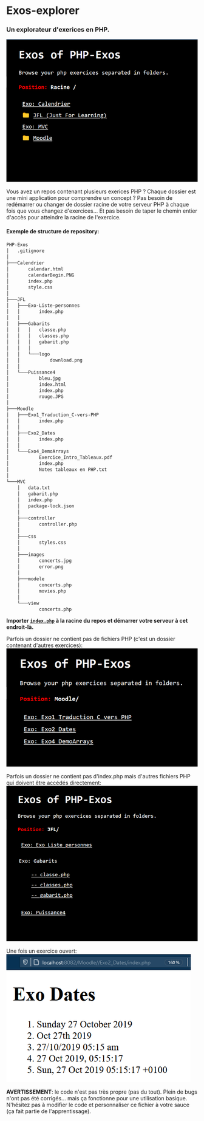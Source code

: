 # Exos-explorer
### Un explorateur d'exerices en PHP.

![main](img-readme/main.png)

Vous avez un repos contenant plusieurs exerices PHP ? Chaque dossier est une mini application pour comprendre un concept ? Pas besoin de redémarrer ou changer de dossier racine de votre serveur PHP à chaque fois que vous changez d'exercices... Et pas besoin de taper le chemin entier d'accès pour atteindre la racine de l'exercice.

#### Exemple de structure de repository:

    PHP-Exos
    │   .gitignore
    │
    ├───Calendrier
    │       calendar.html
    │       calendarBegin.PNG
    │       index.php
    │       style.css
    │
    ├───JFL
    │   ├───Exo-Liste-personnes
    │   │       index.php
    │   │
    │   ├───Gabarits
    │   │   │   classe.php
    │   │   │   classes.php
    │   │   │   gabarit.php
    │   │   │
    │   │   └───logo
    │   │           download.png
    │   │
    │   └───Puissance4
    │           bleu.jpg
    │           index.html
    │           index.php
    │           rouge.JPG
    │
    ├───Moodle
    │   ├───Exo1_Traduction_C-vers-PHP
    │   │       index.php
    │   │
    │   ├───Exo2_Dates
    │   │       index.php
    │   │
    │   └───Exo4_DemoArrays
    │           Exercice_Intro_Tableaux.pdf
    │           index.php
    │           Notes tableaux en PHP.txt
    │
    └───MVC
        │   data.txt
        │   gabarit.php
        │   index.php
        │   package-lock.json
        │
        ├───controller
        │       controller.php
        │
        ├───css
        │       styles.css
        │
        ├───images
        │       concerts.jpg
        │       error.png
        │
        ├───modele
        │       concerts.php
        │       movies.php
        │
        └───view
                concerts.php


**Importer [`index.php`](index.php) à la racine du repos et démarrer votre serveur à cet endroit-là.**

Parfois un dossier ne contient pas de fichiers PHP (c'est un dossier contenant d'autres exercices):  
![main](img-readme/exos-folder.png)

Parfois un dossier ne contient pas d'index.php mais d'autres fichiers PHP qui doivent être accédés directement:  
![main](img-readme/exos-no-index.png)

Une fois un exercice ouvert:  
![main](img-readme/exo-access.PNG)

**AVERTISSEMENT**: le code n'est pas très propre (pas du tout). Plein de bugs n'ont pas été corrigés... mais ça fonctionne pour une utilisation basique. N'hésitez pas à modifier le code et personnaliser ce fichier à votre sauce (ça fait partie de l'apprentissage).